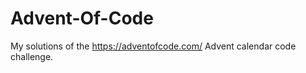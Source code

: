 <H1>Advent-Of-Code</H1>

My solutions of the https://adventofcode.com/ Advent calendar code challenge.